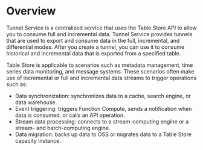 # Overview

Tunnel Service is a centralized service that uses the Table Store API to allow you to consume full and incremental data. Tunnel Service provides tunnels that are used to export and consume data in the full, incremental, and differential modes. After you create a tunnel, you can use it to consume historical and incremental data that is exported from a specified table.

Table Store is applicable to scenarios such as metadata management, time series data monitoring, and message systems. These scenarios often make use of incremental or full and incremental data streams to trigger operations such as:

-   Data synchronization: synchronizes data to a cache, search engine, or data warehouse.
-   Event triggering: triggers Function Compute, sends a notification when data is consumed, or calls an API operation.
-   Stream data processing: connects to a stream-computing engine or a stream- and batch-computing engine.
-   Data migration: backs up data to OSS or migrates data to a Table Store capacity instance.

